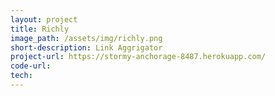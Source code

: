 ```yaml
---
layout: project
title: Richly
image_path: /assets/img/richly.png
short-description: Link Aggrigator
project-url: https://stormy-anchorage-8487.herokuapp.com/
code-url:
tech:
---
```



